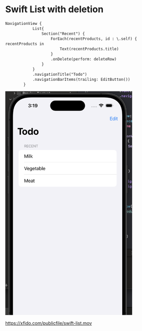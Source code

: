 # Swift List with deletion

```
NavigationView {
            List{
                Section("Recent") {
                    ForEach(recentProducts, id : \.self) { recentProducts in
                        Text(recentProducts.title)
                    }
                    .onDelete(perform: deleteRow)
                }
            }
            .navigationTitle("Todo")
            .navigationBarItems(trailing: EditButton())
        }
```

<img src="swift-list.png" alt="drawing" width="400"/>

https://xfido.com/publicfile/swift-list.mov
